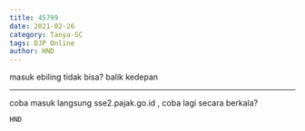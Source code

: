 ```yaml
---
title: 45799
date: 2021-02-26
category: Tanya-SC
tags: DJP Online
author: HND
---
```


masuk ebiling tidak bisa? balik kedepan

---

coba masuk langsung sse2.pajak.go.id , coba lagi secara berkala?

`HND`
